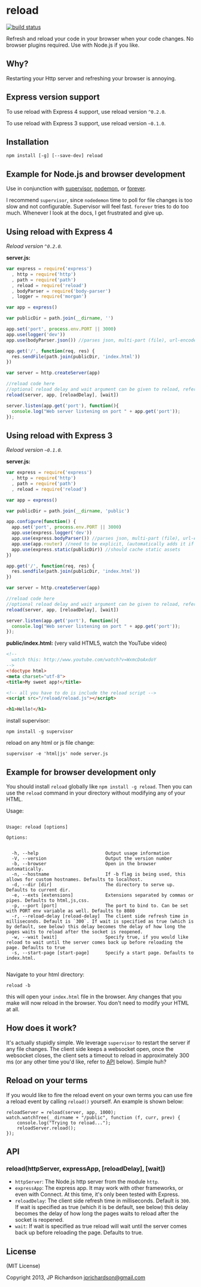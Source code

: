 reload
=======

[![build status](https://api.travis-ci.org/jprichardson/reload.svg)](http://travis-ci.org/jprichardson/reload)

Refresh and reload your code in your browser when your code changes. No browser plugins required. Use with Node.js if you like.



Why?
----

Restarting your Http server and refreshing your browser is annoying.

Express version support
-----------------------

To use reload with Express 4 support, use reload version `^0.2.0`.

To use reload with Express 3 support, use reload version `~0.1.0`.

Installation
------------

    npm install [-g] [--save-dev] reload



Example for Node.js and browser development
--------------------------------------------

Use in conjunction with [supervisor](https://github.com/isaacs/node-supervisor), [nodemon](https://github.com/remy/nodemon), or [forever](https://github.com/nodejitsu/forever).

I recommend `supervisor`, since `nodedemon` time to poll for file changes is too slow and not configurable. Supervisor will feel fast. `forever` tries to do too much. Whenever I look at the docs, I get frustrated and give up.

Using reload with Express 4
---------------------------

*Reload version `^0.2.0`.*

**server.js:**
```javascript
var express = require('express')
  , http = require('http')
  , path = require('path')
  , reload = require('reload')
  , bodyParser = require('body-parser')
  , logger = require('morgan')

var app = express()

var publicDir = path.join(__dirname, '')

app.set('port', process.env.PORT || 3000)
app.use(logger('dev'))
app.use(bodyParser.json()) //parses json, multi-part (file), url-encoded

app.get('/', function(req, res) {
  res.sendFile(path.join(publicDir, 'index.html'))
})

var server = http.createServer(app)

//reload code here
//optional reload delay and wait argument can be given to reload, refer to [API](https://github.com/jprichardson/reload#api) below
reload(server, app, [reloadDelay], [wait])

server.listen(app.get('port'), function(){
  console.log("Web server listening on port " + app.get('port'));
});
```

Using reload with Express 3
---------------------------

*Reload version `~0.1.0`.*

**server.js:**
```javascript
var express = require('express')
  , http = require('http')
  , path = require('path')
  , reload = require('reload')

var app = express()

var publicDir = path.join(__dirname, 'public')

app.configure(function() {
  app.set('port', process.env.PORT || 3000)
  app.use(express.logger('dev'))
  app.use(express.bodyParser()) //parses json, multi-part (file), url-encoded
  app.use(app.router) //need to be explicit, (automatically adds it if you forget)
  app.use(express.static(publicDir)) //should cache static assets
})

app.get('/', function(req, res) {
  res.sendfile(path.join(publicDir, 'index.html'))
})

var server = http.createServer(app)

//reload code here
//optional reload delay and wait argument can be given to reload, refer to [API](https://github.com/jprichardson/reload#api) below
reload(server, app, [reloadDelay], [wait])

server.listen(app.get('port'), function(){
  console.log("Web server listening on port " + app.get('port'));
});
```

**public/index.html:** (very valid HTML5, watch the YouTube video)
```html
<!--
  watch this: http://www.youtube.com/watch?v=WxmcDoAxdoY
-->
<!doctype html>
<meta charset="utf-8">
<title>My sweet app!</title>

<!-- all you have to do is include the reload script -->
<script src="/reload/reload.js"></script>

<h1>Hello!</h1>
```

install supervisor:
```
npm install -g supervisor
```

reload on any html or js file change:
```
supervisor -e 'html|js' node server.js
```



Example for browser development only
-------------------------------------

You should install `reload` globally like `npm install -g reload`. Then you can use the `reload` command in your directory without modifying any of your HTML.

Usage:

```

Usage: reload [options]

Options:


  -h, --help                         Output usage information
  -V, --version                      Output the version number
  -b, --browser                      Open in the browser automatically.
  -n, --hostname                     If -b flag is being used, this allows for custom hostnames. Defaults to localhost.
  -d, --dir [dir]                    The directory to serve up. Defaults to current dir.
  -e, --exts [extensions]            Extensions separated by commas or pipes. Defaults to html,js,css.
  -p, --port [port]                  The port to bind to. Can be set with PORT env variable as well. Defaults to 8080
  -r, --reload-delay [reload-delay]  The client side refresh time in milliseconds. Default is `300`. If wait is specified as true (which is by default, see below) this delay becomes the delay of how long the pages waits to reload after the socket is reopened.
  -w, --wait [wait]                  Specify true, if you would like reload to wait until the server comes back up before reloading the page. Defaults to true
  -s, --start-page [start-page]      Specify a start page. Defaults to index.html.


```

Navigate to your html directory:

    reload -b

this will open your `index.html` file in the browser. Any changes that you make will now reload in the browser. You don't need to modify your HTML at all.



How does it work?
-----------------

It's actually stupidly simple. We leverage `supervisor` to restart the server if any file changes. The client side keeps a websocket open, once the websocket closes, the client sets a timeout to reload in approximately 300 ms (or any other time you'd like, refer to [API](https://github.com/jprichardson/reload#api) below). Simple huh?

Reload on your terms
---
If you would like to fire the reload event on your own terms you can use fire a reload event by calling `reload()` yourself. An example is shown below:

```
reloadServer = reload(server, app, 1000);
watch.watchTree(__dirname + "/public", function (f, curr, prev) {
    console.log("Trying to reload...");
    reloadServer.reload();
});
```

API
---

### reload(httpServer, expressApp, [reloadDelay], [wait])

- `httpServer`:  The Node.js http server from the module `http`.
- `expressApp`:  The express app. It may work with other frameworks, or even with Connect. At this time, it's only been tested with Express.
- `reloadDelay`: The client side refresh time in milliseconds. Default is `300`. If wait is specified as true (which it is be default, see below) this delay becomes the delay of how long the pages waits to reload after the socket is reopened.
- `wait`:        If wait is specified as true reload will wait until the server comes back up before reloading the page. Defaults to true.



License
-------

(MIT License)

Copyright 2013, JP Richardson  <jprichardson@gmail.com>
